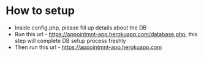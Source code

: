 # How to setup
- Inside config.php, please fill up details about the DB
- Run this url - https://appointmnt-app.herokuapp.com/database.php, this step will complete DB setup process freshly
- Then run this url - https://appointmnt-app.herokuapp.com
